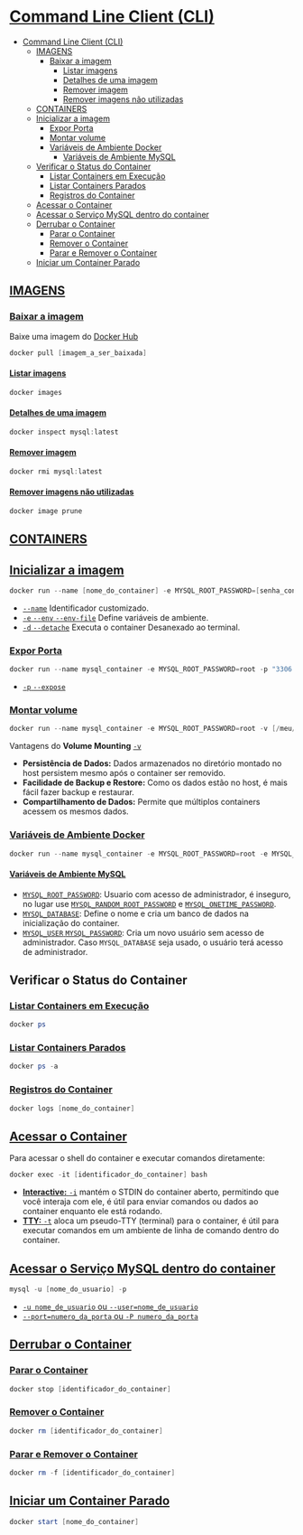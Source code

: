 # [Command Line Client (CLI)](https://docs.docker.com/reference/cli/docker/)

- [Command Line Client (CLI)](#command-line-client-cli)
  - [IMAGENS](#imagens)
    - [Baixar a imagem](#baixar-a-imagem)
      - [Listar imagens](#listar-imagens)
      - [Detalhes de uma imagem](#detalhes-de-uma-imagem)
      - [Remover imagem](#remover-imagem)
      - [Remover imagens não utilizadas](#remover-imagens-não-utilizadas)
  - [CONTAINERS](#containers)
  - [Inicializar a imagem](#inicializar-a-imagem)
    - [Expor Porta](#expor-porta)
    - [Montar volume](#montar-volume)
    - [Variáveis de Ambiente Docker](#variáveis-de-ambiente-docker)
      - [Variáveis de Ambiente MySQL](#variáveis-de-ambiente-mysql)
  - [Verificar o Status do Container](#verificar-o-status-do-container)
    - [Listar Containers em Execução](#listar-containers-em-execução)
    - [Listar Containers Parados](#listar-containers-parados)
    - [Registros do Container](#registros-do-container)
  - [Acessar o Container](#acessar-o-container)
  - [Acessar o Serviço MySQL dentro do container](#acessar-o-serviço-mysql-dentro-do-container)
  - [Derrubar o Container](#derrubar-o-container)
    - [Parar o Container](#parar-o-container)
    - [Remover o Container](#remover-o-container)
    - [Parar e Remover o Container](#parar-e-remover-o-container)
  - [Iniciar um Container Parado](#iniciar-um-container-parado)

## [IMAGENS](https://docs.docker.com/reference/cli/docker/image/)

### [Baixar a imagem](https://docs.docker.com/reference/cli/docker/image/pull/)

Baixe uma imagem do [Docker Hub](https://hub.docker.com/)

```powershell
docker pull [imagem_a_ser_baixada]
```

#### [Listar imagens](https://docs.docker.com/reference/cli/docker/image/ls/)

```powershell
docker images
```

#### [Detalhes de uma imagem](https://docs.docker.com/reference/cli/docker/image/inspect/)

```powershell
docker inspect mysql:latest
```

#### [Remover imagem](https://docs.docker.com/reference/cli/docker/image/rm/)

```powershell
docker rmi mysql:latest
```

#### [Remover imagens não utilizadas](https://docs.docker.com/reference/cli/docker/image/prune/)

```powershell
docker image prune
```

## [CONTAINERS](https://docs.docker.com/reference/cli/docker/container/)

## [Inicializar a imagem](https://docs.docker.com/reference/cli/docker/container/run/)

```powershell
docker run --name [nome_do_container] -e MYSQL_ROOT_PASSWORD=[senha_container] -d mysql
```

- [``--name``](https://docs.docker.com/reference/cli/docker/container/run/#name) Identificador customizado.
- [``-e`` ``--env`` ``--env-file``](https://docs.docker.com/reference/cli/docker/container/run/#env) Define variáveis de ambiente.
- [``-d`` ``--detache``](https://docs.docker.com/reference/cli/docker/container/run/#detach) Executa o container Desanexado ao terminal.

### [Expor Porta](https://docs.docker.com/reference/cli/docker/container/run/#publish)

```powershell
docker run --name mysql_container -e MYSQL_ROOT_PASSWORD=root -p "3306:3306" -d mysql
```

- [``-p`` ``--expose``](https://docs.docker.com/reference/cli/docker/container/run/#publish)

### [Montar volume](https://docs.docker.com/reference/cli/docker/container/run/#volume)

```powershell
docker run --name mysql_container -e MYSQL_ROOT_PASSWORD=root -v [/meu/diretorio]:[/diretorio/do/container] -d mysql
```

Vantagens do **Volume Mounting** [``-v``](https://docs.docker.com/reference/cli/docker/container/run/#volume)

- **Persistência de Dados:** Dados armazenados no diretório montado no host persistem mesmo após o container ser removido.
- **Facilidade de Backup e Restore:** Como os dados estão no host, é mais fácil fazer backup e restaurar.
- **Compartilhamento de Dados:** Permite que múltiplos containers acessem os mesmos dados.

### [Variáveis de Ambiente Docker](https://docs.docker.com/reference/cli/docker/container/run/#env)

```powershell
docker run --name mysql_container -e MYSQL_ROOT_PASSWORD=root -e MYSQL_DATABASE=[nome_db_ao_ser_iniciado] -e MYSQL_USER=[usuario] -e MYSQL_PASSWORD=[senha_do_suario] -d mysql
```

#### [Variáveis de Ambiente MySQL](https://dev.mysql.com/doc/refman/8.4/en/docker-mysql-more-topics.html#docker-environment-variables)

- [``MYSQL_ROOT_PASSWORD``](https://dev.mysql.com/doc/refman/8.4/en/docker-mysql-more-topics.html#docker_var_mysql-root-password): Usuario com acesso de administrador, é inseguro, no lugar use [``MYSQL_RANDOM_ROOT_PASSWORD``](https://dev.mysql.com/doc/refman/8.4/en/docker-mysql-more-topics.html#docker_var_mysql_random_root_password) e [``MYSQL_ONETIME_PASSWORD``](https://dev.mysql.com/doc/refman/8.4/en/docker-mysql-more-topics.html#docker_var_mysql_onetime_password).
- [``MYSQL_DATABASE``](https://dev.mysql.com/doc/refman/8.4/en/docker-mysql-more-topics.html#docker_var_mysql_database): Define o nome e cria um banco de dados na inicialização do container.
- [``MYSQL_USER`` ``MYSQL_PASSWORD``](https://dev.mysql.com/doc/refman/8.4/en/docker-mysql-more-topics.html#docker_var_mysql_user_password): Cria um novo usuário sem acesso de administrador. Caso ``MYSQL_DATABASE`` seja usado, o usuário terá acesso de administrador.

## Verificar o Status do Container

### [Listar Containers em Execução](https://docs.docker.com/reference/cli/docker/container/ls/)

```powershell
docker ps
```

### [Listar Containers Parados](https://docs.docker.com/reference/cli/docker/container/ls/#all)

```powershell
docker ps -a
```

### [Registros do Container](https://docs.docker.com/reference/cli/docker/container/logs/)

```powershell
docker logs [nome_do_container]
```

## [Acessar o Container](https://docs.docker.com/reference/cli/docker/container/exec/)

Para acessar o shell do container e executar comandos diretamente:

```powershell
docker exec -it [identificador_do_container] bash
```

- [**Interactive:** ``-i``](https://docs.docker.com/reference/cli/docker/container/exec/#run-docker-exec-on-a-running-container) mantém o STDIN do container aberto, permitindo que você interaja com ele, é útil para enviar comandos ou dados ao container enquanto ele está rodando.
- [**TTY:** ``-t``](https://docs.docker.com/reference/cli/docker/container/exec/#run-docker-exec-on-a-running-container) aloca um pseudo-TTY (terminal) para o container, é útil para executar comandos em um ambiente de linha de comando dentro do container.

## [Acessar o Serviço MySQL dentro do container](https://dev.mysql.com/doc/refman/8.4/en/mysql-command-options.html)

```powershell
mysql -u [nome_do_usuario] -p
```

- [``-u nome_de_usuario`` ou ``--user=nome_de_usuario``](https://dev.mysql.com/doc/refman/8.4/en/mysql-command-options.html#option_mysql_user)
- [``--port=numero_da_porta`` ou ``-P numero_da_porta``](https://dev.mysql.com/doc/refman/8.4/en/mysql-command-options.html#option_mysql_port)

## [Derrubar o Container](https://docs.docker.com/reference/cli/docker/container/stop/)

### [Parar o Container](https://docs.docker.com/reference/cli/docker/container/stop/)

```powershell
docker stop [identificador_do_container]
```

### [Remover o Container](https://docs.docker.com/reference/cli/docker/container/rm/)

```powershell
docker rm [identificador_do_container]
```

### [Parar e Remover o Container](https://docs.docker.com/reference/cli/docker/container/rm/#force)

```powershell
docker rm -f [identificador_do_container]
```

## [Iniciar um Container Parado](https://docs.docker.com/reference/cli/docker/container/start/)

```powershell
docker start [nome_do_container]
```
